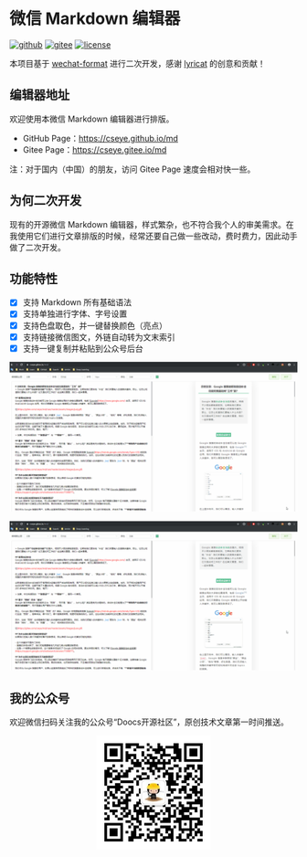 # 微信 Markdown 编辑器
[![github](https://badgen.net/badge/⭐/GitHub/cyan)](https://github.com/cseye/md) [![gitee](https://badgen.net/badge/⭐/Gitee/cyan)](https://gitee.com/cseye/md) [![license](https://badgen.net/github/license/cseye/md)](./LICENSE)

本项目基于 [wechat-format](https://github.com/lyricat/wechat-format) 进行二次开发，感谢 [lyricat](https://github.com/lyricat) 的创意和贡献！

## 编辑器地址
欢迎使用本微信 Markdown 编辑器进行排版。

- GitHub Page：https://cseye.github.io/md
- Gitee Page：https://cseye.gitee.io/md

注：对于国内（中国）的朋友，访问 Gitee Page 速度会相对快一些。

## 为何二次开发
现有的开源微信 Markdown 编辑器，样式繁杂，也不符合我个人的审美需求。在我使用它们进行文章排版的时候，经常还要自己做一些改动，费时费力，因此动手做了二次开发。

## 功能特性
- [x] 支持 Markdown 所有基础语法
- [x] 支持单独进行字体、字号设置
- [x] 支持色盘取色，并一键替换颜色（亮点）
- [x] 支持链接微信图文，外链自动转为文末索引
- [x] 支持一键复制并粘贴到公众号后台

![select-and-replace-color-theme](./assets/images/select-and-replace-color-theme.gif)

![copy-and-paste](./assets/images/copy-and-paste.gif)

## 我的公众号
欢迎微信扫码关注我的公众号“Doocs开源社区”，原创技术文章第一时间推送。

<div style="text-align:center;">
  <img src="./assets/images/qrcode.jpg" width="200px;"/>
</div>